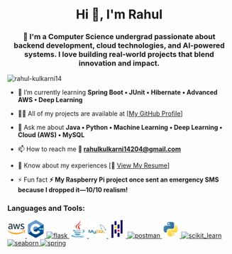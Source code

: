 <h1 align="center">Hi 👋, I'm Rahul</h1>
<h3 align="center">🚀 I'm a Computer Science undergrad passionate about backend development, cloud technologies, and AI-powered systems. I love building real-world projects that blend innovation and impact.</h3>

<p align="left"> <img src="https://komarev.com/ghpvc/?username=rahul-kulkarni14&label=Profile%20views&color=0e75b6&style=flat" alt="rahul-kulkarni14" /> </p>

- 🌱 I’m currently learning **Spring Boot • JUnit • Hibernate • Advanced AWS • Deep Learning**

- 👨‍💻 All of my projects are available at [[My GitHub Profile](https://github.com/Rahul-Kulkarni14)]

- 💬 Ask me about **Java • Python • Machine Learning • Deep Learning • Cloud (AWS) • MySQL**

- 📫 How to reach me **📧 rahulkulkarni14204@gmail.com**

- 📄 Know about my experiences [📄 [View My Resume](https://drive.google.com/file/d/1JfQSkhla2PIrXONQ1wYUKPPK88P9mwJf/view?usp=drivesdk)]

- ⚡ Fun fact **⚡ My Raspberry Pi project once sent an emergency SMS because I dropped it—10/10 realism!**

<p align="left">
</p>

<h3 align="left">Languages and Tools:</h3>
<p align="left"> <a href="https://aws.amazon.com" target="_blank" rel="noreferrer"> <img src="https://raw.githubusercontent.com/devicons/devicon/master/icons/amazonwebservices/amazonwebservices-original-wordmark.svg" alt="aws" width="40" height="40"/> </a> <a href="https://www.w3schools.com/cpp/" target="_blank" rel="noreferrer"> <img src="https://raw.githubusercontent.com/devicons/devicon/master/icons/cplusplus/cplusplus-original.svg" alt="cplusplus" width="40" height="40"/> </a> <a href="https://flask.palletsprojects.com/" target="_blank" rel="noreferrer"> <img src="https://www.vectorlogo.zone/logos/pocoo_flask/pocoo_flask-icon.svg" alt="flask" width="40" height="40"/> </a> <a href="https://www.java.com" target="_blank" rel="noreferrer"> <img src="https://raw.githubusercontent.com/devicons/devicon/master/icons/java/java-original.svg" alt="java" width="40" height="40"/> </a> <a href="https://www.mysql.com/" target="_blank" rel="noreferrer"> <img src="https://raw.githubusercontent.com/devicons/devicon/master/icons/mysql/mysql-original-wordmark.svg" alt="mysql" width="40" height="40"/> </a> <a href="https://pandas.pydata.org/" target="_blank" rel="noreferrer"> <img src="https://raw.githubusercontent.com/devicons/devicon/2ae2a900d2f041da66e950e4d48052658d850630/icons/pandas/pandas-original.svg" alt="pandas" width="40" height="40"/> </a> <a href="https://postman.com" target="_blank" rel="noreferrer"> <img src="https://www.vectorlogo.zone/logos/getpostman/getpostman-icon.svg" alt="postman" width="40" height="40"/> </a> <a href="https://www.python.org" target="_blank" rel="noreferrer"> <img src="https://raw.githubusercontent.com/devicons/devicon/master/icons/python/python-original.svg" alt="python" width="40" height="40"/> </a> <a href="https://scikit-learn.org/" target="_blank" rel="noreferrer"> <img src="https://upload.wikimedia.org/wikipedia/commons/0/05/Scikit_learn_logo_small.svg" alt="scikit_learn" width="40" height="40"/> </a> <a href="https://seaborn.pydata.org/" target="_blank" rel="noreferrer"> <img src="https://seaborn.pydata.org/_images/logo-mark-lightbg.svg" alt="seaborn" width="40" height="40"/> </a> <a href="https://spring.io/" target="_blank" rel="noreferrer"> <img src="https://www.vectorlogo.zone/logos/springio/springio-icon.svg" alt="spring" width="40" height="40"/> </a> </p>
